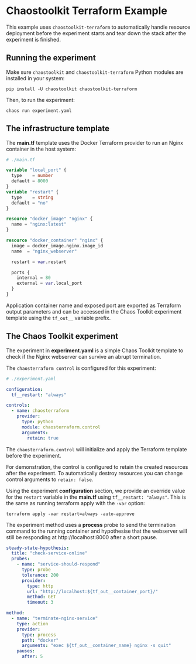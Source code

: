 # Chaostoolkit Terraform Example

This example uses `chaostoolkit-terraform` to automatically handle resource deployment before the experiment starts and tear down the stack after the experiment is finished.

## Running the experiment

Make sure `chaostoolkit` and `chaostoolkit-terraform` Python modules are installed in your system:

```shell
pip install -U chaostoolkit chaostoolkit-terraform
```

Then, to run the experiment:

```shell
chaos run experiment.yaml
```

## The infrastructure template

The **main.tf** template uses the Docker Terraform provider to run an Nginx container in the host system:

```terraform
# ./main.tf

variable "local_port" {
  type    = number
  default = 8000
}
variable "restart" {
  type    = string
  default = "no"
}

resource "docker_image" "nginx" {
  name = "nginx:latest"
}

resource "docker_container" "nginx" {
  image = docker_image.nginx.image_id
  name  = "nginx_webserver"

  restart = var.restart

  ports {
    internal = 80
    external = var.local_port
  }
}
```

Application container name and exposed port are exported as Terraform output parameters and can be accessed
in the Chaos Toolkit experiment template using the `tf_out__` variable prefix.

## The Chaos Toolkit experiment

The experiment in **experiment.yaml** is a simple Chaos Toolkit template to check if the Nginx webserver can survive an abrupt termination.

The `chaosterraform control` is configured for this experiment:

```yaml
# ./experiment.yaml

configuration:
  tf__restart: "always"

controls:
  - name: chaosterraform
    provider:
      type: python
      module: chaosterraform.control
      arguments:
        retain: true
```

The `chaosterraform.control` will initialize and apply the Terraform template before the experiment.

For demonstration, the control is configured to retain the created resources after the experiment. To automatically destroy resources you can change control arguments to `retain: false`.

Using the experiment **configuration** section, we provide an override value for the `restart` variable in the **main.tf** using `tf__restart: "always"`. This is the same as running terraform apply with the `-var` option:

```shell
terraform apply -var restart=always -auto-approve
```


The experiment method uses a **process** probe to send the termination command to the running container and hypothesise that the webserver will still be responding at http://localhost:8000 after a short pause.

```yaml
steady-state-hypothesis:
  title: "check-service-online"
  probes:
    - name: "service-should-respond"
      type: probe
      tolerance: 200
      provider:
        type: http
        url: "http://localhost:${tf_out__container_port}/"
        method: GET
        timeout: 3

method:
  - name: "terminate-nginx-service"
    type: action
    provider:
      type: process
      path: "docker"
      arguments: "exec ${tf_out__container_name} nginx -s quit"
    pauses:
      after: 5
```
